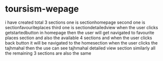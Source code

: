 # toursism-wepage
i have created total 3 sections one is sectionhomepage 
second one is sectionfavouriteplaces
third one is sectiondetailedview
when the user clicks getstartedbutton in homepage then the user will get navigated to favourite places section and also the available 4 sections and  when the user clicks back button it will be navigated to the homesection
when the user clicks the tajhmahal then the use can see tajhmahal detailed view section similarly all the remaining 3 sections are also the same
